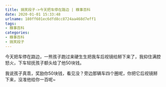 ```yaml
---
title: 搞笑段子->今天把车停在路边 | 糗事百科
date: 2020-01-01 15:33:48
urlname: 180ff601ec6dfd8cc8724aa468d7eff1
tags: 
- 糗事百科
categories:
- 糗事百科
- 搞笑段子
---
```

今天把车停在路边，一熊孩子跑过来硬生生把我车后视镜给掰下来了，我抑住满腔怒火，下车轻抚孩子额头给了他50块钱。

我说孩子真乖，奖励你50块钱，看见没？旁边那辆车四个圈呢，你把它后视镜掰下来，没准他给你一百呢~


